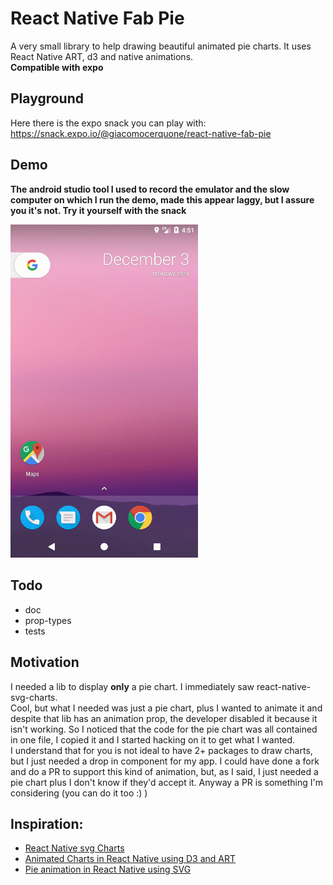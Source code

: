 # React Native Fab Pie

A very small library to help drawing beautiful animated pie charts. It uses React Native ART, d3 and native animations.
<br>
**Compatible with expo**

## Playground

Here there is the expo snack you can play with: https://snack.expo.io/@giacomocerquone/react-native-fab-pie

## Demo
**The android studio tool I used to record the emulator and the slow computer on which I run the demo, made this appear laggy, but I assure you it's not. Try it yourself with the snack**

<img src="https://github.com/giacomocerquone/react-native-fab-pie/blob/master/demo/rn-fab-pie.gif?raw=true" alt="drawing" width="300"/>

## Todo

- doc
- prop-types
- tests

## Motivation

I needed a lib to display **only** a pie chart.
I immediately saw react-native-svg-charts. 
<br>Cool, but what I needed was just a pie chart, plus I wanted to animate it and despite that lib has an animation prop, the developer disabled it because it isn't working.
So I noticed that the code for the pie chart was all contained in one file, I copied it and I started hacking on it to get what I wanted.
<br>I understand that for you is not ideal to have 2+ packages to draw charts, but I just needed a drop in component for my app.
I could have done a fork and do a PR to support this kind of animation, but, as I said, I just needed a pie chart plus I don't know if they'd accept it. Anyway a PR is something I'm considering (you can do it too :) )

## Inspiration:

- [React Native svg Charts](https://github.com/JesperLekland/react-native-svg-charts)
- [Animated Charts in React Native using D3 and ART](https://medium.com/the-react-native-log/animated-charts-in-react-native-using-d3-and-art-21cd9ccf6c58)
- [Pie animation in React Native using SVG](https://medium.com/@oriharel/pie-animation-in-react-native-using-svg-55d7d3f90156)
